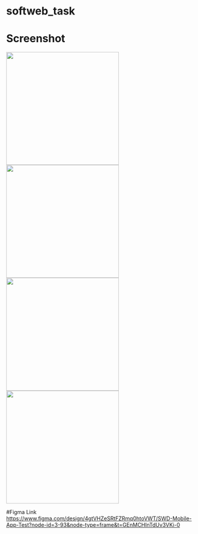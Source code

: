 # softweb_task
 


# Screenshot
<img src="https://github.com/user-attachments/assets/867e6104-a19e-4962-aa95-09a5249fd710" width="300">
<img src="https://github.com/user-attachments/assets/7e31067b-6aa0-43af-8e03-d52a40fb3efe" width="300">
<img src="https://github.com/user-attachments/assets/cf5ca997-7563-44cb-af67-e114c81852cb" width="300">
<img src="https://github.com/user-attachments/assets/dfefb17f-001a-48dc-ace5-3ec664933ee8" width="300">



#Figma Link
https://www.figma.com/design/4gtVHZeSRtFZRmq0htoVWT/SWD-Mobile-App-Test?node-id=3-93&node-type=frame&t=GEnMCHInTdUv3VKi-0

